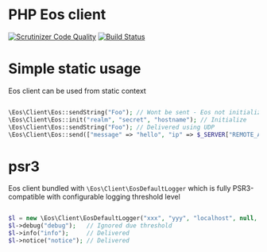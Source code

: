 
PHP Eos client
==============

[![Scrutinizer Code Quality](https://scrutinizer-ci.com/g/eos-project/phpclient/badges/quality-score.png?b=master)](https://scrutinizer-ci.com/g/eos-project/phpclient/?branch=master)
[![Build Status](https://travis-ci.org/eos-project/phpclient.svg?branch=master)](https://travis-ci.org/eos-project/phpclient)

# Simple static usage

Eos client can be used from static context

```php

\Eos\Client\Eos::sendString("Foo"); // Wont be sent - Eos not initialized
\Eos\Client\Eos::init("realm", "secret", "hostname"); // Initialize
\Eos\Client\Eos::sendString("Foo"); // Delivered using UDP
\Eos\Client\Eos::send(["message" => "hello", "ip" => $_SERVER["REMOTE_ADDR"]]); // Delivered using UDP
```

# psr3 

Eos client bundled with `\Eos\Client\EosDefaultLogger` which is fully PSR3-compatible with configurable 
logging threshold level

```php

$l = new \Eos\Client\EosDefaultLogger("xxx", "yyy", "localhost", null, ["demo"], \Psr\Log\LogLevel::INFO);
$l->debug("debug");   // Ignored due threshold
$l->info("info");     // Delivered
$l->notice("notice"); // Delivered

```